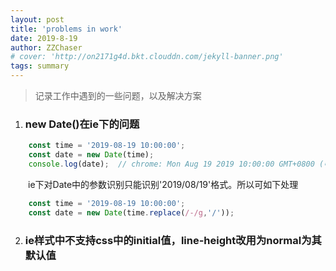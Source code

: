 ```yaml
---
layout: post
title: 'problems in work'
date: 2019-8-19
author: ZZChaser
# cover: 'http://on2171g4d.bkt.clouddn.com/jekyll-banner.png'
tags: summary
---
```


> 记录工作中遇到的一些问题，以及解决方案

1. ### new Date()在ie下的问题
```javascript
    const time = '2019-08-19 10:00:00';
    const date = new Date(time);
    console.log(date);  // chrome: Mon Aug 19 2019 10:00:00 GMT+0800 (中国标准时间)   // ie：[date] Invalid Date
```
&emsp;&emsp;ie下对Date中的参数识别只能识别'2019/08/19'格式。所以可如下处理
```javascript
    const time = '2019-08-19 10:00:00';
    const date = new Date(time.replace(/-/g,'/'));
``` 
2. ### ie样式中不支持css中的initial值，line-height改用为normal为其默认值
